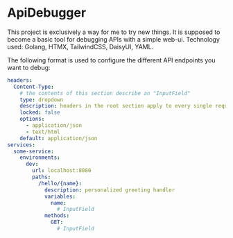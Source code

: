 
# ApiDebugger
This project is exclusively a way for me to try new things.
It is supposed to become a basic tool for debugging APIs with a simple web-ui.
Technology used: Golang, HTMX, TailwindCSS, DaisyUI, YAML.

The following format is used to configure the different API endpoints you want to debug:
```YAML
headers:
  Content-Type:
    # the contents of this section describe an "InputField"
    type: dropdown
    description: headers in the root section apply to every single request
    locked: false
    options:
      - application/json
      - text/html
    default: application/json
services:
  some-service:
    environments:
      dev:
        url: localhost:8080
        paths:
          /hello/{name}:
            description: personalized greeting handler
            variables:
              name:
                # InputField
            methods:
              GET:
                # InputField
```
